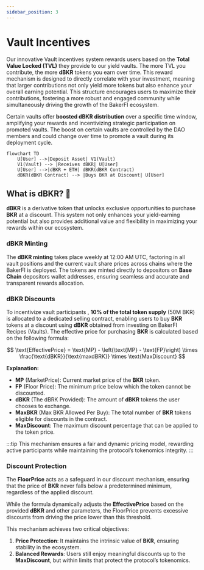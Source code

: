 ```yaml
---
sidebar_position: 3
---
```


# Vault Incentives

Our innovative Vault incentives system rewards users based on the **Total Value Locked (TVL)** they provide to our yield vaults. The more TVL you contribute, the more **dBKR** tokens you earn over time. This reward mechanism is designed to directly correlate with your investment, meaning that larger contributions not only yield more tokens but also enhance your overall earning potential. This structure encourages users to maximize their contributions, fostering a more robust and engaged community while simultaneously driving the growth of the BakerFI ecosystem.

Certain vaults offer **boosted dBKR distribution** over a specific time window, amplifying your rewards and incentivizing strategic participation on promoted vaults. The boost on certain vaults are controlled by the DAO members and could change over time to promote a vault during its deployment cycle.

```mermaid
flowchart TD
    U[User] -->|Deposit Asset| V1(Vault)
    V1(Vault) --> |Receives dBKR| U[User]
    U[User] -->|dBKR + ETH| dBKR(dBKR Contract)
    dBKR(dBKR Contract) --> |Buys BKR at Discount| U[User]
```

## What is dBKR? 🤔
**dBKR** is a derivative token  that unlocks exclusive opportunities to purchase **BKR** at a discount. This system not only enhances your yield-earning potential but also provides additional value and flexibility in maximizing your rewards within our ecosystem.

### dBKR Minting

The **dBKR minting** takes place weekly at 12:00 AM UTC, factoring in all vault positions and the current vault share prices across chains where the BakerFI is deployed. The tokens are minted directly to depositors on **Base Chain** depositors wallet addresses, ensuring seamless and accurate and transparent rewards allocation.

### dBKR Discounts

To incentivize vault participants , **10% of the total token supply** (50M BKR) is allocated to a dedicated selling contract, enabling users to buy **BKR** tokens at a discount using **dBKR** obtained from investing on BakerFI Recipes (Vaults). The effective price for purchasing **BKR** is calculated based on the following formula:

$$
\text{EffectivePrice} = \text{MP} - \left(\text{MP} - \text{FP}\right) \times \frac{\text{dBKR}}{\text{maxdBRK}} \times \text{MaxDiscount}
$$

**Explanation:**

- **MP** (MarketPrice): Current market price of the **BKR** token.
- **FP** (Floor Price): The minimum price below which the token cannot be discounted.
- **dBKR** (The dBRK Provided): The amount of **dBKR** tokens the user chooses to exchange.
- **MaxBKR** (Max BKR Allowed Per Buy): The total number of **BKR** tokens eligible for discounts in the contract.
- **MaxDiscount**: The maximum discount percentage that can be applied to the token price.



:::tip
This mechanism ensures a fair and dynamic pricing model, rewarding active participants while maintaining the protocol’s tokenomics integrity.
:::

### Discount Protection

The **FloorPrice** acts as a safeguard in our discount mechanism, ensuring that the price of **BKR** never falls below a predetermined minimum, regardless of the applied discount.

While the formula dynamically adjusts the **EffectivePrice** based on the provided **dBKR** and other parameters, the FloorPrice prevents excessive discounts from driving the price lower than this threshold.

This mechanism achieves two critical objectives:

1. **Price Protection**: It maintains the intrinsic value of **BKR**, ensuring stability in the ecosystem.
2. **Balanced Rewards**: Users still enjoy meaningful discounts up to the **MaxDiscount**, but within limits that protect the protocol’s tokenomics.
